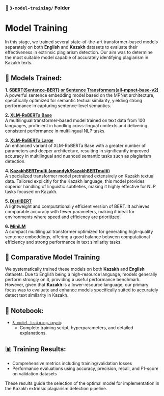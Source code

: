 ### 📁 `3-model-training/` Folder

# Model Training

In this stage, we trained several state-of-the-art transformer-based models separately on both **English** and **Kazakh** datasets to evaluate their effectiveness in extrinsic plagiarism detection. Our aim was to determine the most suitable model capable of accurately identifying plagiarism in Kazakh texts.

## 🧠 Models Trained:

**1. [SBERT(Sentence-BERT) or Sentence Transformers(all-mpnet-base-v2)](https://huggingface.co/sentence-transformers/all-mpnet-base-v2)**  
A powerful sentence embedding model based on the MPNet architecture, specifically optimized for semantic textual similarity, yielding strong performance in capturing sentence-level semantics.

**2. [XLM-RoBERTa Base](https://huggingface.co/xlm-roberta-base)**  
A multilingual transformer-based model trained on text data from 100 languages, proficient in handling cross-lingual contexts and delivering consistent performance in multilingual NLP tasks.

**3. [XLM-RoBERTa Large](https://huggingface.co/xlm-roberta-large)**  
An enhanced variant of XLM-RoBERTa Base with a greater number of parameters and deeper architecture, resulting in significantly improved accuracy in multilingual and nuanced semantic tasks such as plagiarism detection.

**4. [KazakhBERTmulti (amandyk/KazakhBERTmulti)](https://huggingface.co/amandyk/KazakhBERTmulti)**  
A specialized transformer model pretrained extensively on Kazakh textual data. Tailored explicitly for the Kazakh language, this model provides superior handling of linguistic subtleties, making it highly effective for NLP tasks focused on Kazakh.

**5. [DistilBERT](https://huggingface.co/distilbert-base-uncased)**  
A lightweight and computationally efficient version of BERT. It achieves comparable accuracy with fewer parameters, making it ideal for environments where speed and efficiency are prioritized.

**6. [MiniLM](https://huggingface.co/sentence-transformers/paraphrase-multilingual-MiniLM-L12-v2)**  
A compact multilingual transformer optimized for generating high-quality sentence embeddings, offering a good balance between computational efficiency and strong performance in text similarity tasks.

## 📌 Comparative Model Training

We systematically trained these models on both **Kazakh** and **English** datasets. Due to English being a high-resource language, models generally perform strongly on it, providing a useful performance benchmark. However, given that **Kazakh** is a lower-resource language, our primary focus was to evaluate and enhance models specifically suited to accurately detect text similarity in Kazakh.

## 📒 Notebook:

- [`3-model-training.ipynb`](3-model-training.ipynb):  
    - Complete training script, hyperparameters, and detailed explanations.

## 📊 Training Results:
- Comprehensive metrics including training/validation losses
- Performance evaluations using accuracy, precision, recall, and F1-score on validation datasets

These results guide the selection of the optimal model for implementation in the Kazakh extrinsic plagiarism detection pipeline.

